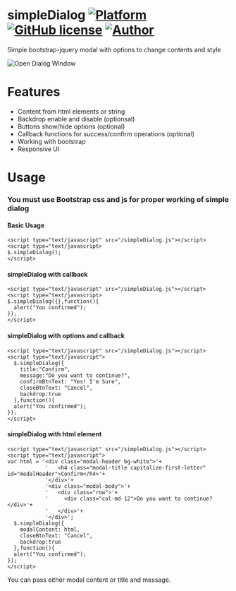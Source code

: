 # simpleDialog  [![Platform](https://img.shields.io/badge/Platform-jQuery-brightgreen.svg) ]() [![GitHub license](https://img.shields.io/badge/License-MIT-orange.svg)]() [![Author](https://img.shields.io/badge/Author-Ovaqlab-blue.svg)]()
Simple bootstrap-jquery modal with options to change contents and style

![Open Dialog Window](https://github.com/ovaqlab/simpleDialog/blob/master/screenshot.png)

# Features
* Content from html elements or string  
* Backdrop enable and disable (optionsal)
* Buttons show/hide options (optional)
* Callback functions for success/confirm operations (optional)
* Working with bootstrap
* Responsive UI

# Usage
### You must use Bootstrap css and js for proper working of simple dialog
####  Basic Usage 

```
<script type="text/javascript" src="/simpleDialog.js"></script>
<script type="text/javascript>
$.simpleDialog();
</script>
```
####  simpleDialog with callback
```
<script type="text/javascript" src="/simpleDialog.js"></script>
<script type="text/javascript>
$.simpleDialog({},function(){
  alert("You confirmed");
});
</script>
```
####  simpleDialog with options and callback

```
<script type="text/javascript" src="/simpleDialog.js"></script>
<script type="text/javascript">
  $.simpleDialog({
    title:"Confirm",
    message:"Do you want to continue?",
    confirmBtnText: "Yes! I'm Sure",
    closeBtnText: "Cancel",
    backdrop:true
  },function(){
  alert("You confirmed");
});
</script>
```
####  simpleDialog with html element
```
<script type="text/javascript" src="/simpleDialog.js"></script>
<script type="text/javascript">
var html = '<div class="modal-header bg-white">'+
            '   <h4 class="modal-title capitalize-first-letter" id="modalHeader">Confirm</h4>'+
            '</div>'+
            '<div class="modal-body">'+
            '   <div class="row">'+
            '     <div class="col-md-12">Do you want to continue?</div>'+
            '   </div>'+
            '</div>';
  $.simpleDialog({
    modalContent: html,
    closeBtnText: "Cancel",
    backdrop:true
  },function(){
  alert("You confirmed");
});
</script>
```
You can pass either modal content or title and message. 
